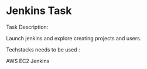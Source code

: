 # Jenkins Task


Task Description:

Launch jenkins and explore creating projects and users.

Techstacks needs to be used : 

AWS EC2
Jenkins
